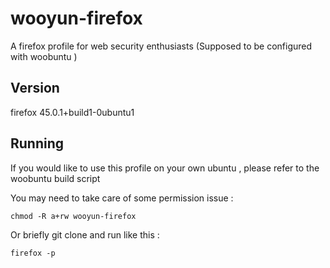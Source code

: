 # wooyun-firefox
A firefox profile for web security enthusiasts (Supposed to be configured with woobuntu )

## Version ##

firefox 45.0.1+build1-0ubuntu1

## Running ##

If you would like to use this profile on your own ubuntu , please refer to the woobuntu build script

You may need to take care of some permission issue :

    chmod -R a+rw wooyun-firefox

Or briefly git clone and run like this :

    firefox -p
